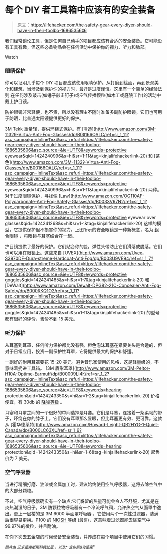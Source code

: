 # 每个 DIY 者工具箱中应该有的安全装备

> 原文：<https://lifehacker.com/the-safety-gear-every-diyer-should-have-in-their-toolbo-1686535606>

我们经常谈论工具，但是任何自己动手的项目都应该有合适的安全装备。它可能没有工具有趣，但这些必备物品会在任何活动中保护你的视力、听力和肺部。

Watch

### **眼睛保护**

你可以证明几乎每个 DIY 项目都应该使用眼睛保护。从打磨到绘画，再到景观美化和建筑，当涉及到保护你的视力时，最好是过度谨慎。这里有一个简单的经验法则:在任何涉及敲击(如锤子敲击钉子)或空气传播颗粒(如木工或庭院工作)的活动中戴上护目镜。

防护眼镜非常轻便，也不贵，所以没有理由不随时准备多副防护眼镜。它们也可用于防晒，比普通太阳镜提供更好的保护。

3M Tekk 重量轻，提供环绕式保护。有 [清透](http://www.amazon.com/3M-11329-Virtua-Anti-Fog-Glasses/dp/B00166OALC/ref=sr_1_11?asc_campaign=InlineText&asc_refurl=https://lifehacker.com/the-safety-gear-every-diyer-should-have-in-their-toolbo-1686535606&asc_source=&ie=UTF8&keywords=protective eyewear&qid=1424240996&s=hi&sr=1-11&tag=kinjalifehackerlink-20) 和 [茶色](http://www.amazon.com/3M-11329-Virtua-Anti-Fog-Glasses/dp/B00166OALC/ref=sr_1_11?asc_campaign=InlineText&asc_refurl=https://lifehacker.com/the-safety-gear-every-diyer-should-have-in-their-toolbo-1686535606&asc_source=&ie=UTF8&keywords=protective eyewear&qid=1424240996&s=hi&sr=1-11&tag=kinjalifehackerlink-20) 两种。对于过度眼镜保护，寻找像 [Law](http://www.amazon.com/OG110AF-Polycarbonate-Anti-Fog-Safety-Glasses/dp/B0033V67N2/ref=sr_1_1?asc_campaign=InlineText&asc_refurl=https://lifehacker.com/the-safety-gear-every-diyer-should-have-in-their-toolbo-1686535606&asc_source=&ie=UTF8&keywords=protective eyewear over glasses&qid=1424241268&s=hi&sr=1-1&tag=kinjalifehackerlink-20) 这样的模型，它提供保护但不损害你的视力。上图所示的安全眼镜是一种新概念，名为 [组合眼镜](http://www.bettersafetyglasses.com/) ，将眼镜与耳塞结合在一起。

护目镜提供了最好的保护。它们贴合你的脸，弹性头带防止它们滑落或脱落。它们也可以用在眼镜上。这些来自 [UVEX](http://www.amazon.com/Uvex-S3970DF-Dura-streme-Hardcoat-Anti-Fog/dp/B003U9VE94/ref=sr_1_7?asc_campaign=InlineText&asc_refurl=https://lifehacker.com/the-safety-gear-every-diyer-should-have-in-their-toolbo-1686535606&asc_source=&ie=UTF8&keywords=protective goggles&qid=1424241485&s=hi&sr=1-7&tag=kinjalifehackerlink-20) 和 [DeWalt](http://www.amazon.com/Dewalt-DPG82-21C-Concealer-Anti-Fog-Safety/dp/B000RKQ1O2/ref=sr_1_11?asc_campaign=InlineText&asc_refurl=https://lifehacker.com/the-safety-gear-every-diyer-should-have-in-their-toolbo-1686535606&asc_source=&ie=UTF8&keywords=protective goggles&qid=1424241485&s=hi&sr=1-11&tag=kinjalifehackerlink-20) 的型号都有很好的评价，售价不到 15 美元。

### **听力保护**

从耳塞到耳罩，任何听力保护都比没有强。橙色泡沫耳塞在紧要关头是合适的，但对于日常应用，投资一副保护性耳罩，它将提供最大的保护和舒适。

一副好的耐用耳罩要花 15-20 美元。避免音乐家使用的风格，这是轻量级的，不意味着扔进工具箱。 [3M 盾形耳罩](http://www.amazon.com/3M-Peltor-H10A-Optime-Earmuff/dp/B00009LI4K/ref=sr_1_2?asc_campaign=InlineText&asc_refurl=https://lifehacker.com/the-safety-gear-every-diyer-should-have-in-their-toolbo-1686535606&asc_source=&ie=UTF8&keywords=hearing protection&qid=1424243350&s=hi&sr=1-2&tag=kinjalifehackerlink-20) 价格便宜，有 30db 的 [降噪等级](http://www.coopersafety.com/noisereduction.aspx) 。

耳塞和耳罩之间的一个很好的中间选择是耳套。它们是耳塞，连接着一条柔韧的带子，环绕在你的脖子上。它们没有耳罩那么显眼，但比耳塞更有效、更可靠。这款从 [霍华德莱特](http://www.amazon.com/Howard-Leight-QB2HYG-1-Quiet-Canada/dp/B000LC63XU/ref=sr_1_6?asc_campaign=InlineText&asc_refurl=https://lifehacker.com/the-safety-gear-every-diyer-should-have-in-their-toolbo-1686535606&asc_source=&ie=UTF8&keywords=hearing protection&qid=1424243350&s=hi&sr=1-6&tag=kinjalifehackerlink-20) 起售价为 7 美元。

### **空气呼吸器**

当进行精细打磨、油漆或金属加工时，建议始终使用空气呼吸器，这将去除空气中的大部分颗粒。

不过，空气呼吸器确实有一个缺点:它们保留的热量可能会令人不舒服，尤其是在炎热潮湿的日子。3M 防颗粒物呼吸器有一个冷流呼气阀，允许热空气从面罩中逸出。更上一层楼的是 3M 6000 半面罩呼吸器 ，它使用两个一次性过滤器，装满后很容易更换。P100 的 [NIOSH 等级](http://www.cdc.gov/niosh/npptl/topics/respirators/disp_part/) (最高)，这意味着过滤器能去除空气中 99.97%的微粒，并且耐油。

在你下次去五金店的时候储备安全装备，并养成在每个项目中使用它们的习惯。

<small>*照片由*</small> [<small>*艾米德弗斯*</small>](http://amydevers.com)<small></small>*[<small>*斯科特比厄*</small>](http://laughingsquid.com) <small>*，以及*</small> [<small>*查尔斯&哈德森*</small>](http://charlesandhudson.com)<small></small>*